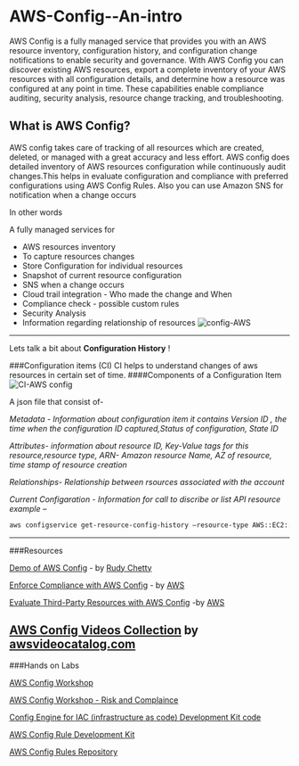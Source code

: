 # AWS-Config--An-intro
AWS Config is a fully managed service that provides you with an AWS resource inventory, configuration history, and configuration change notifications to enable security and governance. With AWS Config you can discover existing AWS resources, export a complete inventory of your AWS resources with all configuration details, and determine how a resource was configured at any point in time. These capabilities enable compliance auditing, security analysis, resource change tracking, and troubleshooting.



## What is AWS Config?
AWS config takes care of tracking of all resources which are created, deleted, or managed with a great accuracy and less effort.
AWS config does detailed inventory of AWS resources configuration while continuously audit changes.This helps in evaluate configuration and compliance with preferred configurations using AWS Config Rules.
Also you can use Amazon SNS for notification when a change occurs 
 
In other words  

 A fully managed services for 
-  AWS resources inventory
-  To capture resources changes 
-  Store Configuration for individual resources
-  Snapshot of current resource configuration
-  SNS when a change occurs
- Cloud trail integration - Who made the change and When
- Compliance check - possible custom rules
- Security Analysis
- Information regarding relationship of resources
![config-AWS](https://d1.awsstatic.com/Products/product-name/diagrams/product-page-diagram-Config_how-it-works.bd28728a9066c55d7ee69c0a655109001462e25b.png)

------------
Lets talk a bit about **Configuration History** ! 

###Configuration items (CI)
 CI helps to understand changes of aws resources in  certain set of time.
####Components of a Configuration Item
![CI-AWS config](https://dev-to-uploads.s3.amazonaws.com/uploads/articles/4d81n9zw0s01m0r65vta.gif)

A json file that consist of-

*Metadata - Information about configuration item
it contains Version ID , the time when the configuration ID captured,Status of configuration, State ID*

*Attributes- information about resource ID, Key-Value tags for this resource,resource type, ARN- Amazon resource Name, AZ of resource, time stamp of resource creation*

*Relationships- Relationship between rsources associated with the account*

*Current Configaration - Information for call to discribe or list API resource 
example –* 
```bash
aws configservice get-resource-config-history –resource-type AWS::EC2::Subnet –resource-id subnet-xxxxxxxx
```

------------
###Resources 

[Demo of AWS Config](https://www.coursera.org/lecture/aws-fundamentals-addressing-security-risk/demo-of-aws-config-SnvLQ "Demo of AWS Config") - by [Rudy Chetty ](https://www.linkedin.com/in/rudashanchetty/ "Rudy Chetty ")

[Enforce Compliance with AWS Config](https://www.youtube.com/watch?v=X_fznJtSyV8&ab_channel=AmazonWebServices "Enforce Compliance with AWS Config") - by [AWS](https://www.youtube.com/channel/UCd6MoB9NC6uYN2grvUNT-Zg "AWS")

[Evaluate Third-Party Resources with AWS Config](https://www.youtube.com/watch?v=XwPVKsvrFXc&ab_channel=AmazonWebServices "Evaluate Third-Party Resources with AWS Config") -by [AWS](https://www.youtube.com/channel/UCd6MoB9NC6uYN2grvUNT-Zg "AWS") 

[AWS Config Videos Collection]( https://awsvideocatalog.com/management_&_governance/config "AWS Config videocatalog") by [awsvideocatalog.com](https://awsvideocatalog.com/ "awsvideocatalog.com")
 ------------
###Hands on Labs

 [AWS Config Workshop](https://mng.workshop.aws/config.html  "AWS Config Workshop") 

[AWS Config Workshop - Risk and Complaince ](https://risk-compliance.workshop.aws/en/3-detective-controls-config/1-config-setup.html  "AWS Config Workshop - Risk and Complaince ")

[Config Engine for IAC (infrastructure as code) Development Kit code ](https://github.com/awslabs/aws-config-engine-for-compliance-as-Rule  "Config Engine for IAC (infrastructure as code) Development Kit code ")

[AWS Config Rule Development Kit ](https://github.com/awslabs/aws-config-rdk  "AWS Config Rule Development Kit ")

[AWS Config Rules Repository](https://github.com/awslabs/aws-config-rules  "AWS Config Rules Repository")
